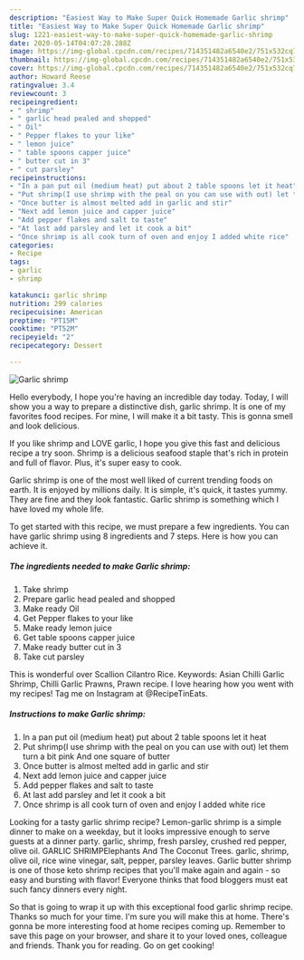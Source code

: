 ```yaml
---
description: "Easiest Way to Make Super Quick Homemade Garlic shrimp"
title: "Easiest Way to Make Super Quick Homemade Garlic shrimp"
slug: 1221-easiest-way-to-make-super-quick-homemade-garlic-shrimp
date: 2020-05-14T04:07:28.288Z
image: https://img-global.cpcdn.com/recipes/714351482a6540e2/751x532cq70/garlic-shrimp-recipe-main-photo.jpg
thumbnail: https://img-global.cpcdn.com/recipes/714351482a6540e2/751x532cq70/garlic-shrimp-recipe-main-photo.jpg
cover: https://img-global.cpcdn.com/recipes/714351482a6540e2/751x532cq70/garlic-shrimp-recipe-main-photo.jpg
author: Howard Reese
ratingvalue: 3.4
reviewcount: 3
recipeingredient:
- " shrimp"
- " garlic head pealed and shopped"
- " Oil"
- " Pepper flakes to your like"
- " lemon juice"
- " table spoons capper juice"
- " butter cut in 3"
- " cut parsley"
recipeinstructions:
- "In a pan put oil (medium heat) put about 2 table spoons let it heat"
- "Put shrimp(I use shrimp with the peal on you can use with out) let them turn a bit pink And one square of butter"
- "Once butter is almost melted add in garlic and stir"
- "Next add lemon juice and capper juice"
- "Add pepper flakes and salt to taste"
- "At last add parsley and let it cook a bit"
- "Once shrimp is all cook turn of oven and enjoy I added white rice"
categories:
- Recipe
tags:
- garlic
- shrimp

katakunci: garlic shrimp 
nutrition: 299 calories
recipecuisine: American
preptime: "PT15M"
cooktime: "PT52M"
recipeyield: "2"
recipecategory: Dessert

---
```



![Garlic shrimp](https://img-global.cpcdn.com/recipes/714351482a6540e2/751x532cq70/garlic-shrimp-recipe-main-photo.jpg)

Hello everybody, I hope you're having an incredible day today. Today, I will show you a way to prepare a distinctive dish, garlic shrimp. It is one of my favorites food recipes. For mine, I will make it a bit tasty. This is gonna smell and look delicious.

If you like shrimp and LOVE garlic, I hope you give this fast and delicious recipe a try soon. Shrimp is a delicious seafood staple that&#39;s rich in protein and full of flavor. Plus, it&#39;s super easy to cook.

Garlic shrimp is one of the most well liked of current trending foods on earth. It is enjoyed by millions daily. It is simple, it's quick, it tastes yummy. They are fine and they look fantastic. Garlic shrimp is something which I have loved my whole life.


To get started with this recipe, we must prepare a few ingredients. You can have garlic shrimp using 8 ingredients and 7 steps. Here is how you can achieve it.

<!--inarticleads1-->

##### The ingredients needed to make Garlic shrimp:

1. Take  shrimp
1. Prepare  garlic head pealed and shopped
1. Make ready  Oil
1. Get  Pepper flakes to your like
1. Make ready  lemon juice
1. Get  table spoons capper juice
1. Make ready  butter cut in 3
1. Take  cut parsley


This is wonderful over Scallion Cilantro Rice. Keywords: Asian Chilli Garlic Shrimp, Chilli Garlic Prawns, Prawn recipe. I love hearing how you went with my recipes! Tag me on Instagram at @RecipeTinEats. 

<!--inarticleads2-->

##### Instructions to make Garlic shrimp:

1. In a pan put oil (medium heat) put about 2 table spoons let it heat
1. Put shrimp(I use shrimp with the peal on you can use with out) let them turn a bit pink And one square of butter
1. Once butter is almost melted add in garlic and stir
1. Next add lemon juice and capper juice
1. Add pepper flakes and salt to taste
1. At last add parsley and let it cook a bit
1. Once shrimp is all cook turn of oven and enjoy I added white rice


Looking for a tasty garlic shrimp recipe? Lemon-garlic shrimp is a simple dinner to make on a weekday, but it looks impressive enough to serve guests at a dinner party. garlic, shrimp, fresh parsley, crushed red pepper, olive oil. GARLIC SHRIMPElephants And The Coconut Trees. garlic, shrimp, olive oil, rice wine vinegar, salt, pepper, parsley leaves. Garlic butter shrimp is one of those keto shrimp recipes that you&#39;ll make again and again - so easy and bursting with flavor! Everyone thinks that food bloggers must eat such fancy dinners every night. 

So that is going to wrap it up with this exceptional food garlic shrimp recipe. Thanks so much for your time. I'm sure you will make this at home. There's gonna be more interesting food at home recipes coming up. Remember to save this page on your browser, and share it to your loved ones, colleague and friends. Thank you for reading. Go on get cooking!

